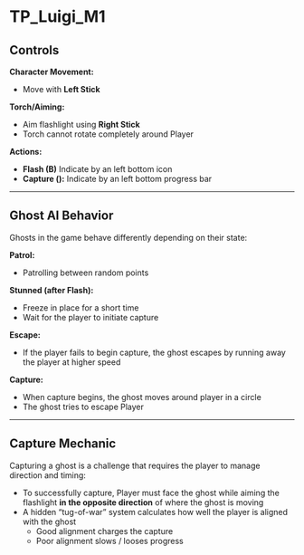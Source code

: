 # TP_Luigi_M1

## Controls

**Character Movement:**
- Move with **Left Stick**

**Torch/Aiming:**
- Aim flashlight using **Right Stick**
- Torch cannot rotate completely around Player

**Actions:**
- **Flash (B)** Indicate by an left bottom icon
- **Capture ():** Indicate by an left bottom progress bar
---

## Ghost AI Behavior

Ghosts in the game behave differently depending on their state:

**Patrol:**
- Patrolling between random points

**Stunned (after Flash):**
- Freeze in place for a short time
- Wait for the player to initiate capture

**Escape:**
- If the player fails to begin capture, the ghost escapes by running away the player at higher speed

**Capture:**
- When capture begins, the ghost moves around player in a circle
- The ghost tries to escape Player

---

## Capture Mechanic

Capturing a ghost is a challenge that requires the player to manage direction and timing:

- To successfully capture, Player must face the ghost while aiming the flashlight **in the opposite direction** of where the ghost is moving
- A hidden “tug-of-war” system calculates how well the player is aligned with the ghost
  - Good alignment charges the capture
  - Poor alignment slows / looses progress
